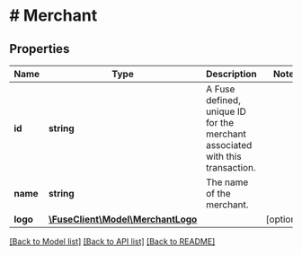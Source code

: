 # # Merchant

## Properties

Name | Type | Description | Notes
------------ | ------------- | ------------- | -------------
**id** | **string** | A Fuse defined, unique ID for the merchant associated with this transaction. |
**name** | **string** | The name of the merchant. |
**logo** | [**\FuseClient\Model\MerchantLogo**](MerchantLogo.md) |  | [optional]

[[Back to Model list]](../../README.md#models) [[Back to API list]](../../README.md#endpoints) [[Back to README]](../../README.md)
